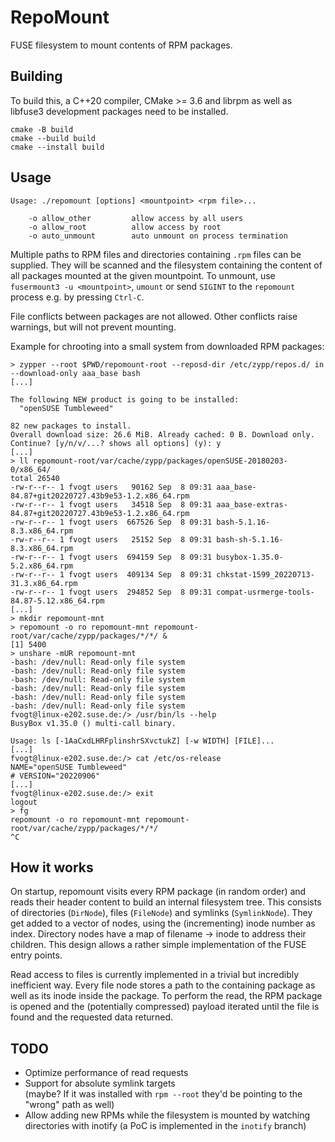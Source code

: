 RepoMount
=========

FUSE filesystem to mount contents of RPM packages.

Building
--------

To build this, a C++20 compiler, CMake >= 3.6 and librpm as well as libfuse3 development packages need to be installed.

```
cmake -B build
cmake --build build
cmake --install build
```

Usage
-----

```
Usage: ./repomount [options] <mountpoint> <rpm file>...

    -o allow_other         allow access by all users
    -o allow_root          allow access by root
    -o auto_unmount        auto unmount on process termination
```

Multiple paths to RPM files and directories containing `.rpm` files can be supplied.
They will be scanned and the filesystem containing the content of all packages mounted
at the given mountpoint. To unmount, use `fusermount3 -u <mountpoint>`, `umount` or
send `SIGINT` to the `repomount` process e.g. by pressing `Ctrl-C`.

File conflicts between packages are not allowed. Other conflicts raise warnings,
but will not prevent mounting.

Example for chrooting into a small system from downloaded RPM packages:

```
> zypper --root $PWD/repomount-root --reposd-dir /etc/zypp/repos.d/ in --download-only aaa_base bash
[...]

The following NEW product is going to be installed:
  "openSUSE Tumbleweed"

82 new packages to install.
Overall download size: 26.6 MiB. Already cached: 0 B. Download only.
Continue? [y/n/v/...? shows all options] (y): y
[...]
> ll repomount-root/var/cache/zypp/packages/openSUSE-20180203-0/x86_64/
total 26540
-rw-r--r-- 1 fvogt users   90162 Sep  8 09:31 aaa_base-84.87+git20220727.43b9e53-1.2.x86_64.rpm
-rw-r--r-- 1 fvogt users   34518 Sep  8 09:31 aaa_base-extras-84.87+git20220727.43b9e53-1.2.x86_64.rpm
-rw-r--r-- 1 fvogt users  667526 Sep  8 09:31 bash-5.1.16-8.3.x86_64.rpm
-rw-r--r-- 1 fvogt users   25152 Sep  8 09:31 bash-sh-5.1.16-8.3.x86_64.rpm
-rw-r--r-- 1 fvogt users  694159 Sep  8 09:31 busybox-1.35.0-5.2.x86_64.rpm
-rw-r--r-- 1 fvogt users  409134 Sep  8 09:31 chkstat-1599_20220713-31.3.x86_64.rpm
-rw-r--r-- 1 fvogt users  294852 Sep  8 09:31 compat-usrmerge-tools-84.87-5.12.x86_64.rpm
[...]
> mkdir repomount-mnt
> repomount -o ro repomount-mnt repomount-root/var/cache/zypp/packages/*/*/ &
[1] 5400
> unshare -mUR repomount-mnt
-bash: /dev/null: Read-only file system
-bash: /dev/null: Read-only file system
-bash: /dev/null: Read-only file system
-bash: /dev/null: Read-only file system
-bash: /dev/null: Read-only file system
-bash: /dev/null: Read-only file system
fvogt@linux-e202.suse.de:/> /usr/bin/ls --help
BusyBox v1.35.0 () multi-call binary.

Usage: ls [-1AaCxdLHRFplinshrSXvctukZ] [-w WIDTH] [FILE]...
[...]
fvogt@linux-e202.suse.de:/> cat /etc/os-release
NAME="openSUSE Tumbleweed"
# VERSION="20220906"
[...]
fvogt@linux-e202.suse.de:/> exit
logout
> fg
repomount -o ro repomount-mnt repomount-root/var/cache/zypp/packages/*/*/
^C
```

How it works
------------

On startup, repomount visits every RPM package (in random order) and reads their header content to
build an internal filesystem tree. This consists of directories (`DirNode`), files (`FileNode`) and
symlinks (`SymlinkNode`). They get added to a vector of nodes, using the (incrementing) inode number
as index. Directory nodes have a map of filename -> inode to address their children. This design
allows a rather simple implementation of the FUSE entry points.

Read access to files is currently implemented in a trivial but incredibly inefficient way. Every
file node stores a path to the containing package as well as its inode inside the package. To perform
the read, the RPM package is opened and the (potentially compressed) payload iterated until the file
is found and the requested data returned.

TODO
----

- Optimize performance of read requests
- Support for absolute symlink targets  
  (maybe? If it was installed with `rpm --root` they'd be pointing to the "wrong" path as well)
- Allow adding new RPMs while the filesystem is mounted by watching directories with inotify
  (a PoC is implemented in the `inotify` branch)